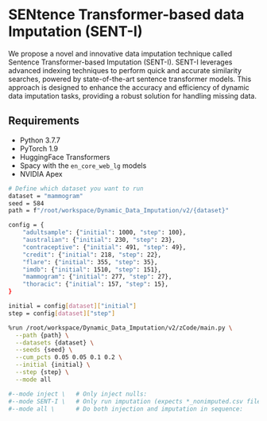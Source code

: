 # SENtence Transformer-based data Imputation (SENT-I)

We propose a novel and innovative data imputation technique called Sentence Transformer-based Imputation (SENT-I).
 SENT-I leverages advanced indexing techniques to perform quick and accurate similarity searches, powered by 
state-of-the-art sentence transformer models. This approach is designed to enhance the accuracy and efficiency 
of dynamic data imputation tasks, providing a robust solution for handling missing data.


## Requirements

* Python 3.7.7
* PyTorch 1.9
* HuggingFace Transformers
* Spacy with the ``en_core_web_lg`` models
* NVIDIA Apex

```bash
# Define which dataset you want to run
dataset = "mammogram"
seed = 584
path = f"/root/workspace/Dynamic_Data_Imputation/v2/{dataset}"

config = {
    "adultsample": {"initial": 1000, "step": 100},
    "australian": {"initial": 230, "step": 23},
    "contraceptive": {"initial": 491, "step": 49},
    "credit": {"initial": 218, "step": 22},
    "flare": {"initial": 355, "step": 35},
    "imdb": {"initial": 1510, "step": 151},
    "mammogram": {"initial": 277, "step": 27},
    "thoracic": {"initial": 157, "step": 15},
}

initial = config[dataset]["initial"]
step = config[dataset]["step"]

%run /root/workspace/Dynamic_Data_Imputation/v2/zCode/main.py \
  --path {path} \
  --datasets {dataset} \
  --seeds {seed} \
  --cum_pcts 0.05 0.05 0.1 0.2 \
  --initial {initial} \
  --step {step} \
  --mode all

#--mode inject \   # Only inject nulls:
#--mode SENT-I \   # Only run imputation (expects *_nonimputed.csv files already present):
#--mode all \      # Do both injection and imputation in sequence:
```

